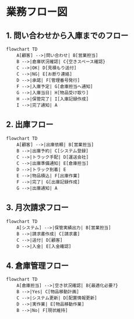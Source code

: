 # 業務フロー図

## 1. 問い合わせから入庫までのフロー

```mermaid
flowchart TD
    A[顧客] -->|問い合わせ| B[営業担当]
    B -->|倉庫状況確認| C{空きスペース確認}
    C -->|OK| D[見積もり送付]
    C -->|NG| E[お断り連絡]
    D -->|承諾| F[管理番号発行]
    F -->|入庫予定| G[倉庫担当へ通知]
    G -->|入庫当日| H[物品受け取り]
    H -->|保管完了| I[入庫記録作成]
    I -->|完了通知| A
```

## 2. 出庫フロー

```mermaid
flowchart TD
    A[顧客] -->|出庫依頼| B[営業担当]
    B -->|出庫予約| C[システム登録]
    C -->|トラック手配| D[運送会社]
    C -->|出庫準備通知| E[倉庫担当]
    D -->|トラック到着| E
    E -->|物品積込| F[出庫作業]
    F -->|完了| G[出庫記録作成]
    G -->|出庫通知| A
```

## 3. 月次請求フロー

```mermaid
flowchart TD
    A[システム] -->|保管実績出力| B[営業担当]
    B -->|請求書作成| C[請求書]
    C -->|送付| D[顧客]
    D -->|入金| E[入金確認]
```

## 4. 倉庫管理フロー

```mermaid
flowchart TD
    A[倉庫担当] -->|空き状況確認| B{最適化必要?}
    B -->|Yes| C[物品移動計画]
    C -->|システム更新| D[配置情報更新]
    D -->|実作業| E[物品移動作業]
    B -->|No| F[現状維持]
```
